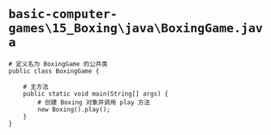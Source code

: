 # `basic-computer-games\15_Boxing\java\BoxingGame.java`

```
# 定义名为 BoxingGame 的公共类
public class BoxingGame {

    # 主方法
    public static void main(String[] args) {
        # 创建 Boxing 对象并调用 play 方法
        new Boxing().play();
    }
}
```